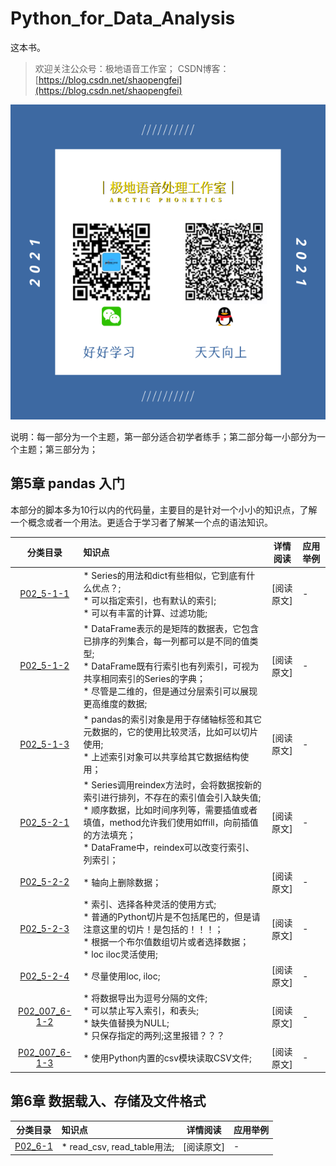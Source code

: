 # Python_for_Data_Analysis
这本书。
> 欢迎关注公众号：极地语音工作室；
> CSDN博客：[https://blog.csdn.net/shaopengfei](https://blog.csdn.net/shaopengfei)  

![效果](res/IMG_0167.PNG)

说明：每一部分为一个主题，第一部分适合初学者练手；第二部分每一小部分为一个主题；第三部分为；  



## 第5章 pandas 入门
本部分的脚本多为10行以内的代码量，主要目的是针对一个小小的知识点，了解一个概念或者一个用法。更适合于学习者了解某一个点的语法知识。   


| 分类目录  | 知识点 | 详情阅读 | 应用举例 |  
| :-------: | :------------- | :---------: | :------------- | 
|  [P02_5-1-1](Part-02/P02_007_Python_for_Data_Analysis/Chap05/p02_5-1-1_series.py) | * Series的用法和dict有些相似，它到底有什么优点？; <br>* 可以指定索引，也有默认的索引;   <br>* 可以有丰富的计算、过滤功能; <br> | [阅读原文] | - |  
|  [P02_5-1-2](Part-02/P02_007_Python_for_Data_Analysis/Chap05/p02_5-1-2_DataFrame.py) | * DataFrame表示的是矩阵的数据表，它包含已排序的列集合，每一列都可以是不同的值类型; <br>* DataFrame既有行索引也有列索引，可视为共享相同索引的Series的字典；  <br>* 尽管是二维的，但是通过分层索引可以展现更高维度的数据; <br> | [阅读原文] | - | 
|  [P02_5-1-3](Part-02/P02_007_Python_for_Data_Analysis/Chap05/p02_5-1-3_index_object.py) | * pandas的索引对象是用于存储轴标签和其它元数据的，它的使用比较灵活，比如可以切片使用; <br>* 上述索引对象可以共享给其它数据结构使用；  | [阅读原文] | - |
|  [P02_5-2-1](Part-02/P02_007_Python_for_Data_Analysis/Chap05/p02_5-2-1_rebuild_index.py) | * Series调用reindex方法时，会将数据按新的索引进行排列，不存在的索引值会引入缺失值; <br>* 顺序数据，比如时间序列等，需要插值或者填值，method允许我们使用如ffill，向前插值的方法填充； <br>* DataFrame中，reindex可以改变行索引、列索引；  | [阅读原文] | - |
|  [P02_5-2-2](Part-02/P02_007_Python_for_Data_Analysis/Chap05/p02_5-2-2_drop_items.py) | * 轴向上删除数据；  | [阅读原文] | - |
|  [P02_5-2-3](Part-02/P02_007_Python_for_Data_Analysis/Chap05/p02_5-2-3_index_select_filter.py) | * 索引、选择各种灵活的使用方式; <br>* 普通的Python切片是不包括尾巴的，但是请注意这里的切片！是包括的！！！； <br>* 根据一个布尔值数组切片或者选择数据；<br>* loc iloc灵活使用;  | [阅读原文] | - |
|  [P02_5-2-4](Part-02/P02_007_Python_for_Data_Analysis/Chap05/p02_5-2-4_integer_index.py) | * 尽量使用loc, iloc;  | [阅读原文] | - |
|  [P02_007_6-1-2](Part-02/P02_007_Python_for_Data_Analysis/Chap06/p02_007_6-1-2_write_to_csv.py) | * 将数据导出为逗号分隔的文件;  <br>* 可以禁止写入索引，和表头; <br>* 缺失值替换为NULL; <br>* 只保存指定的两列;这里报错？？？| [阅读原文] | - |
|  [P02_007_6-1-3](Part-02/P02_007_Python_for_Data_Analysis/Chap06/p02_007_6-1-3_use_split_csv.py) | * 使用Python内置的csv模块读取CSV文件; | [阅读原文] | - |


## 第6章 数据载入、存储及文件格式

| 分类目录  | 知识点 | 详情阅读 | 应用举例 |  
| :-------: | :------------- | :---------: | :------------- | 
|  [P02_6-1](Part-02/P02_007_Python_for_Data_Analysis/Chap06/p02_6-1-0_read_write_txt.py) | * read_csv, read_table用法; <br> | [阅读原文] | - |  